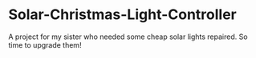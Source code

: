 Solar-Christmas-Light-Controller
================================

A project for my sister who needed some cheap solar lights repaired. So time to upgrade them!
